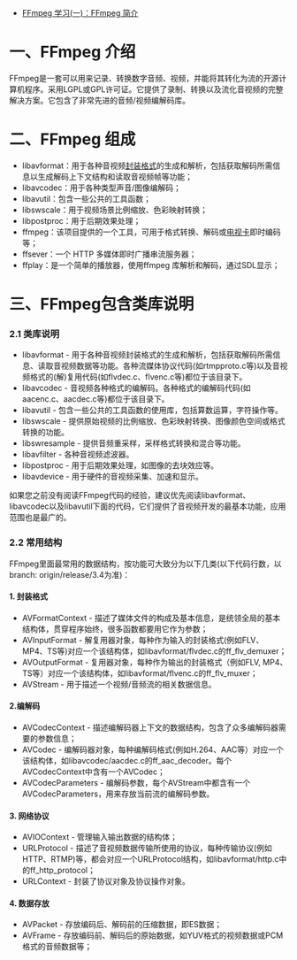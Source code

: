 - [FFmpeg 学习(一)：FFmpeg 简介](https://www.cnblogs.com/renhui/p/6922971.html)

# 一、FFmpeg 介绍

FFmpeg是一套可以用来记录、转换数字音频、视频，并能将其转化为流的开源计算机程序。采用LGPL或GPL许可证。它提供了录制、转换以及流化音视频的完整解决方案。它包含了非常先进的音频/视频编解码库。

# 二、FFmpeg 组成

- libavformat：用于各种音视频[封装格式](https://baike.baidu.com/item/封装格式)的生成和解析，包括获取解码所需信息以生成解码上下文结构和读取音视频帧等功能；
- libavcodec：用于各种类型声音/图像编解码；
- libavutil：包含一些公共的工具函数；
- libswscale：用于视频场景比例缩放、色彩映射转换；
- libpostproc：用于后期效果处理；
- ffmpeg：该项目提供的一个工具，可用于格式转换、解码或[电视卡](https://baike.baidu.com/item/电视卡)即时编码等；
- ffsever：一个 HTTP 多媒体即时广播串流服务器；
- ffplay：是一个简单的播放器，使用ffmpeg 库解析和解码，通过SDL显示；

# 三、FFmpeg包含类库说明

### 2.1 类库说明

- libavformat - 用于各种音视频封装格式的生成和解析，包括获取解码所需信息、读取音视频数据等功能。各种流媒体协议代码(如rtmpproto.c等)以及音视频格式的(解)复用代码(如flvdec.c、flvenc.c等)都位于该目录下。
- libavcodec - 音视频各种格式的编解码。各种格式的编解码代码(如aacenc.c、aacdec.c等)都位于该目录下。
- libavutil - 包含一些公共的工具函数的使用库，包括算数运算，字符操作等。
- libswscale - 提供原始视频的比例缩放、色彩映射转换、图像颜色空间或格式转换的功能。
- libswresample - 提供音频重采样，采样格式转换和混合等功能。
- libavfilter - 各种音视频滤波器。
- libpostproc - 用于后期效果处理，如图像的去块效应等。
- libavdevice - 用于硬件的音视频采集、加速和显示。

如果您之前没有阅读FFmpeg代码的经验，建议优先阅读libavformat、libavcodec以及libavutil下面的代码，它们提供了音视频开发的最基本功能，应用范围也是最广的。

### 2.2 常用结构

FFmpeg里面最常用的数据结构，按功能可大致分为以下几类(以下代码行数，以branch: origin/release/3.4为准)：

#### 1. 封装格式

- AVFormatContext - 描述了媒体文件的构成及基本信息，是统领全局的基本结构体，贯穿程序始终，很多函数都要用它作为参数；
- AVInputFormat - 解复用器对象，每种作为输入的封装格式(例如FLV、MP4、TS等)对应一个该结构体，如libavformat/flvdec.c的ff_flv_demuxer；
- AVOutputFormat - 复用器对象，每种作为输出的封装格式（例如FLV, MP4、TS等）对应一个该结构体，如libavformat/flvenc.c的ff_flv_muxer；
- AVStream - 用于描述一个视频/音频流的相关数据信息。

#### 2.编解码

- AVCodecContext - 描述编解码器上下文的数据结构，包含了众多编解码器需要的参数信息；
- AVCodec - 编解码器对象，每种编解码格式(例如H.264、AAC等）对应一个该结构体，如libavcodec/aacdec.c的ff_aac_decoder。每个AVCodecContext中含有一个AVCodec；
- AVCodecParameters - 编解码参数，每个AVStream中都含有一个AVCodecParameters，用来存放当前流的编解码参数。

#### 3. 网络协议

- AVIOContext - 管理输入输出数据的结构体；
- URLProtocol - 描述了音视频数据传输所使用的协议，每种传输协议(例如HTTP、RTMP)等，都会对应一个URLProtocol结构，如libavformat/http.c中的ff_http_protocol；
- URLContext - 封装了协议对象及协议操作对象。

#### 4. 数据存放

- AVPacket - 存放编码后、解码前的压缩数据，即ES数据；
- AVFrame - 存放编码前、解码后的原始数据，如YUV格式的视频数据或PCM格式的音频数据等；